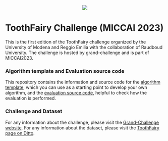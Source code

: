 <p align="center">
<img src="https://rumc-gcorg-p-public.s3.amazonaws.com/b/723/toothfairy-banner_20Yo7Er.x10.jpeg" style="margin: 0 auto;">
</p>

# ToothFairy Challenge (MICCAI 2023)

This is the first edition of the ToothFairy challenge organized by the University of Modena and Reggio Emilia with the collaboration of Raudboud University. The challenge is hosted by grand-challenge and is part of MICCAI2023.

### Algorithm template and Evaluation source code
This repository contains the information and source code for the [algorithm template](https://github.com/AImageLab-zip/ToothFairy/tree/main/algorithm), which you can use as a starting point to develop your own algorithm, and the [evaluation source code](https://github.com/AImageLab-zip/ToothFairy/tree/main/evaluation), helpful to check how the evaluation is performed.

### Challenge and Dataset
For any information about the challenge, please visit the [Grand-Challenge website](https://toothfairy.grand-challenge.org/).
For any information about the dataset, please visit the [ToothFairy page on Ditto](https://ditto.ing.unimore.it/toothfairy).
